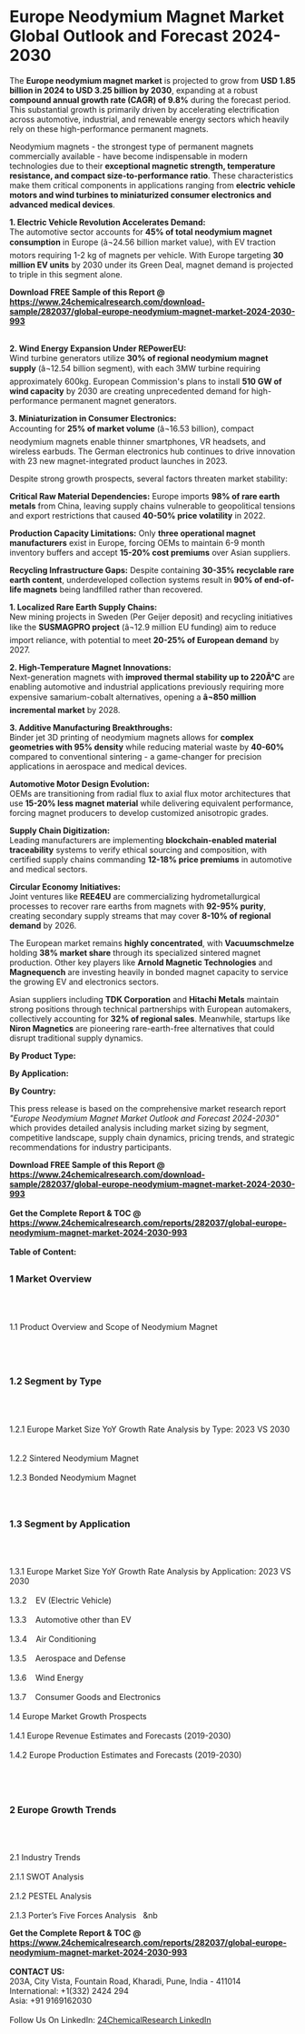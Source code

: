 <h1>Europe Neodymium Magnet Market Global Outlook and Forecast 2024-2030</h1><p>The <strong>Europe neodymium magnet market</strong> is projected to grow from <strong>USD 1.85 billion in 2024 to USD 3.25 billion by 2030</strong>, expanding at a robust <strong>compound annual growth rate (CAGR) of 9.8%</strong> during the forecast period. This substantial growth is primarily driven by accelerating electrification across automotive, industrial, and renewable energy sectors which heavily rely on these high-performance permanent magnets.</p><p>Neodymium magnets - the strongest type of permanent magnets commercially available - have become indispensable in modern technologies due to their <strong>exceptional magnetic strength, temperature resistance, and compact size-to-performance ratio</strong>. These characteristics make them critical components in applications ranging from <strong>electric vehicle motors and wind turbines to miniaturized consumer electronics and advanced medical devices</strong>.</p><p><strong>1. Electric Vehicle Revolution Accelerates Demand:</strong><br>
The automotive sector accounts for <strong>45% of total neodymium magnet consumption</strong> in Europe (â¬24.56 billion market value), with EV traction motors requiring 1-2 kg of magnets per vehicle. With Europe targeting <strong>30 million EV units</strong> by 2030 under its Green Deal, magnet demand is projected to triple in this segment alone.</p><div><b>Download FREE Sample of this Report @ 
            <a href="https://www.24chemicalresearch.com/download-sample/282037/global-europe-neodymium-magnet-market-2024-2030-993">
            https://www.24chemicalresearch.com/download-sample/282037/global-europe-neodymium-magnet-market-2024-2030-993</a></b></div><br><p><strong>2. Wind Energy Expansion Under REPowerEU:</strong><br>
Wind turbine generators utilize <strong>30% of regional neodymium magnet supply</strong> (â¬12.54 billion segment), with each 3MW turbine requiring approximately 600kg. European Commission's plans to install <strong>510 GW of wind capacity</strong> by 2030 are creating unprecedented demand for high-performance permanent magnet generators.</p><p><strong>3. Miniaturization in Consumer Electronics:</strong><br>
Accounting for <strong>25% of market volume</strong> (â¬16.53 billion), compact neodymium magnets enable thinner smartphones, VR headsets, and wireless earbuds. The German electronics hub continues to drive innovation with 23 new magnet-integrated product launches in 2023.</p><p>Despite strong growth prospects, several factors threaten market stability:</p><p><strong>Critical Raw Material Dependencies:</strong> Europe imports <strong>98% of rare earth metals</strong> from China, leaving supply chains vulnerable to geopolitical tensions and export restrictions that caused <strong>40-50% price volatility</strong> in 2022.</p><p><strong>Production Capacity Limitations:</strong> Only <strong>three operational magnet manufacturers</strong> exist in Europe, forcing OEMs to maintain 6-9 month inventory buffers and accept <strong>15-20% cost premiums</strong> over Asian suppliers.</p><p><strong>Recycling Infrastructure Gaps:</strong> Despite containing <strong>30-35% recyclable rare earth content</strong>, underdeveloped collection systems result in <strong>90% of end-of-life magnets</strong> being landfilled rather than recovered.</p><p><strong>1. Localized Rare Earth Supply Chains:</strong><br>
New mining projects in Sweden (Per Geijer deposit) and recycling initiatives like the <strong>SUSMAGPRO project</strong> (â¬12.9 million EU funding) aim to reduce import reliance, with potential to meet <strong>20-25% of European demand</strong> by 2027.</p><p><strong>2. High-Temperature Magnet Innovations:</strong><br>
Next-generation magnets with <strong>improved thermal stability up to 220Â°C</strong> are enabling automotive and industrial applications previously requiring more expensive samarium-cobalt alternatives, opening a <strong>â¬850 million incremental market</strong> by 2028.</p><p><strong>3. Additive Manufacturing Breakthroughs:</strong><br>
Binder jet 3D printing of neodymium magnets allows for <strong>complex geometries with 95% density</strong> while reducing material waste by <strong>40-60%</strong> compared to conventional sintering - a game-changer for precision applications in aerospace and medical devices.</p><p><strong>Automotive Motor Design Evolution:</strong><br>
    OEMs are transitioning from radial flux to axial flux motor architectures that use <strong>15-20% less magnet material</strong> while delivering equivalent performance, forcing magnet producers to develop customized anisotropic grades.</p><p><strong>Supply Chain Digitization:</strong><br>
    Leading manufacturers are implementing <strong>blockchain-enabled material traceability</strong> systems to verify ethical sourcing and composition, with certified supply chains commanding <strong>12-18% price premiums</strong> in automotive and medical sectors.</p><p><strong>Circular Economy Initiatives:</strong><br>
    Joint ventures like <strong>REE4EU</strong> are commercializing hydrometallurgical processes to recover rare earths from magnets with <strong>92-95% purity</strong>, creating secondary supply streams that may cover <strong>8-10% of regional demand</strong> by 2026.</p><p>The European market remains <strong>highly concentrated</strong>, with <strong>Vacuumschmelze</strong> holding <strong>38% market share</strong> through its specialized sintered magnet production. Other key players like <strong>Arnold Magnetic Technologies</strong> and <strong>Magnequench</strong> are investing heavily in bonded magnet capacity to service the growing EV and electronics sectors.</p><p>Asian suppliers including <strong>TDK Corporation</strong> and <strong>Hitachi Metals</strong> maintain strong positions through technical partnerships with European automakers, collectively accounting for <strong>32% of regional sales</strong>. Meanwhile, startups like <strong>Niron Magnetics</strong> are pioneering rare-earth-free alternatives that could disrupt traditional supply dynamics.</p><p><strong>By Product Type:</strong></p><p><strong>By Application:</strong></p><p><strong>By Country:</strong></p><p>This press release is based on the comprehensive market research report <em>"Europe Neodymium Magnet Market Outlook and Forecast 2024-2030"</em> which provides detailed analysis including market sizing by segment, competitive landscape, supply chain dynamics, pricing trends, and strategic recommendations for industry participants.</p><div><b>Download FREE Sample of this Report @ 
            <a href="https://www.24chemicalresearch.com/download-sample/282037/global-europe-neodymium-magnet-market-2024-2030-993">
            https://www.24chemicalresearch.com/download-sample/282037/global-europe-neodymium-magnet-market-2024-2030-993</a></b></div><br><div><b>Get the Complete Report & TOC @ 
            <a href="https://www.24chemicalresearch.com/reports/282037/global-europe-neodymium-magnet-market-2024-2030-993">
            https://www.24chemicalresearch.com/reports/282037/global-europe-neodymium-magnet-market-2024-2030-993</a></b></div><br>
            <b>Table of Content:</b><p><h2><span style="font-size:16px"><strong>1 Market Overview&nbsp;&nbsp; &nbsp;</strong></span></h2><br />
<br />
<p>1.1 Product Overview and Scope of Neodymium Magnet&nbsp;</p><br />
<br />
<h2><strong><span style="font-size:16px">1.2 Segment by Type&nbsp;&nbsp; &nbsp;</span></strong></h2><br />
<br />
<p>1.2.1 Europe Market Size YoY Growth Rate Analysis by Type: 2023 VS 2030&nbsp;&nbsp; &nbsp;<br /><br />
1.2.2 Sintered Neodymium Magnet&nbsp;&nbsp; &nbsp;<br /><br />
1.2.3 Bonded Neodymium Magnet<br /><br />
<br />
<h2><span style="font-size:16px"><strong>1.3 Segment by Application&nbsp;&nbsp;</strong></span></h2><br />
<br />
<p>1.3.1 Europe Market Size YoY Growth Rate Analysis by Application: 2023 VS 2030&nbsp;&nbsp; &nbsp;<br /><br />
1.3.2&nbsp;&nbsp; &nbsp;EV (Electric Vehicle)<br /><br />
1.3.3&nbsp;&nbsp; &nbsp;Automotive other than EV<br /><br />
1.3.4&nbsp;&nbsp; &nbsp;Air Conditioning<br /><br />
1.3.5&nbsp;&nbsp; &nbsp;Aerospace and Defense<br /><br />
1.3.6&nbsp;&nbsp; &nbsp;Wind Energy<br /><br />
1.3.7&nbsp;&nbsp; &nbsp;Consumer Goods and Electronics<br /><br />
1.4 Europe Market Growth Prospects&nbsp;&nbsp; &nbsp;<br /><br />
1.4.1 Europe Revenue Estimates and Forecasts (2019-2030)&nbsp;&nbsp; &nbsp;<br /><br />
1.4.2 Europe Production Estimates and Forecasts (2019-2030)&nbsp;&nbsp;</p><br />
<br />
<h2><span style="font-size:16px"><strong>2 Europe Growth Trends&nbsp;&nbsp; &nbsp;</strong></span></h2><br />
<br />
<p>2.1 Industry Trends&nbsp;&nbsp; &nbsp;<br /><br />
2.1.1 SWOT Analysis&nbsp;&nbsp; &nbsp;<br /><br />
2.1.2 PESTEL Analysis&nbsp;&nbsp; &nbsp;<br /><br />
2.1.3 Porter&rsquo;s Five Forces Analysis&nbsp;&nbsp; &nb</p><div><b>Get the Complete Report & TOC @ 
            <a href="https://www.24chemicalresearch.com/reports/282037/global-europe-neodymium-magnet-market-2024-2030-993">
            https://www.24chemicalresearch.com/reports/282037/global-europe-neodymium-magnet-market-2024-2030-993</a></b></div><br><b>CONTACT US:</b><br>
            203A, City Vista, Fountain Road, Kharadi, Pune, India - 411014<br>
            International: +1(332) 2424 294<br>
            Asia: +91 9169162030 <br><br>
            Follow Us On LinkedIn: <a href="https://www.linkedin.com/company/24chemicalresearch/">24ChemicalResearch LinkedIn</a>